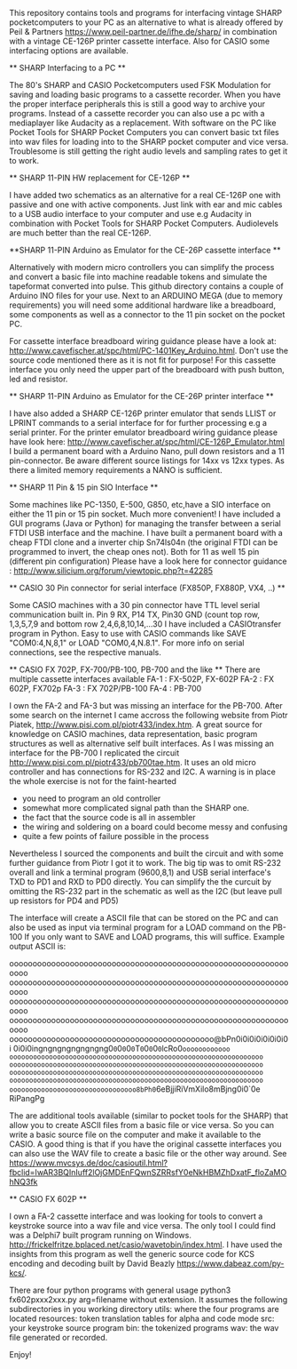 This repository contains tools and programs for interfacing vintage SHARP pocketcomputers to your PC as an alternative to what is already offered by Peil & Partners https://www.peil-partner.de/ifhe.de/sharp/ in combination with a vintage CE-126P printer cassette interface.
Also for CASIO some interfacing options are available.

** SHARP Interfacing to a PC ** 

The 80's SHARP and CASIO Pocketcomputers  used FSK Modulation for saving and loading basic programs to a cassette recorder. When you have the proper interface peripherals this is still a good way to archive your programs. Instead of a cassette recorder you can also use a pc with a mediaplayer like Audacity as a replacement. With software on the PC like Pocket Tools for SHARP Pocket Computers you can convert basic txt files into wav files for loading into to the SHARP pocket computer and vice versa. Troublesome is still getting the right audio levels and sampling rates to get it to work.

** SHARP 11-PIN HW replacement for CE-126P **

I have added two schematics as an alternative for a real CE-126P one with passive and one with active components. Just link with ear and mic cables to a USB audio interface to your computer and use e.g Audacity in combination with Pocket Tools for SHARP Pocket Computers. Audiolevels are much better than the real CE-126P.

**SHARP 11-PIN Arduino as Emulator for the CE-26P cassette interface **

Alternatively with modern micro controllers you can simplify the process and convert a basic file into machine readable tokens and simulate the tapeformat converted into pulse. This github directory contains a couple of Arduino INO files for your use. Next to an ARDUINO MEGA (due to memory requirements) you will need some additional hardware like a breadboard, some components as well as a connector to the 11 pin socket on the pocket PC.

For cassette interface breadboard wiring guidance please have a look at: http://www.cavefischer.at/spc/html/PC-1401Key_Arduino.html. Don't use the source code mentioned there as it is not fit for purpose!
For this cassette interface you only need the upper part of the breadboard with push button, led and resistor.

** SHARP 11-PIN Arduino as Emulator for the CE-26P printer interface **

I have also added a SHARP CE-126P printer emulator that sends LLIST or LPRINT commands to a serial interface for for further processing e.g a serial printer. For the printer emulator breadboard wiring guidance please have look here: http://www.cavefischer.at/spc/html/CE-126P_Emulator.html
I build a permanent board with a Arduino Nano, pull down resistors and a 11 pin-connector. Be aware different source listings for 14xx vs 12xx types. As there a limited memory requirements a NANO is sufficient.

** SHARP 11 Pin & 15 pin SIO Interface **

Some machines like PC-1350, E-500, G850, etc,have a SIO interface on either the 11 pin or 15 pin socket. Much more convenient!
I have included a GUI programs (Java or Python) for managing the transfer between a serial FTDI USB interface and the machine. I have built a permanent board with a cheap FTDI clone and a inverter chip Sn74ls04n (the original FTDI can  be programmed to invert, the cheap ones not). Both for 11 as well 15 pin (different pin configuration)
Please have a look here for connector guidance : http://www.silicium.org/forum/viewtopic.php?t=42285

** CASIO 30 Pin connector for serial interface (FX850P, FX880P, VX4, ..) **

Some CASIO machines with a 30 pin connector have TTL level serial communication built in. 
Pin 9 RX, P14 TX, Pin30 GND (count top row, 1,3,5,7,9 and bottom row 2,4,6,8,10,14,...30
I have included a CASIOtransfer program in Python. Easy to use with CASIO commands like SAVE "COM0:4,N,8,1" or LOAD "COM0,4,N.8.1". For more info on  serial connections, see the respective manuals.

** CASIO FX 702P, FX-700/PB-100, PB-700 and the like **
There are multiple cassette interfaces available 
FA-1 : FX-502P, FX-602P
FA-2 : FX 602P, FX702p
FA-3 : FX 702P/PB-100
FA-4 : PB-700

I own the FA-2 and FA-3 but was missing an interface for the PB-700. After some search on the internet I came accross the following website from Piotr Piatek, http://www.pisi.com.pl/piotr433/index.htm. A great source for knowledge on CASIO machines, data representation, basic program structures as well as alternative self built interfaces. As I was missing an interface for the PB-700 I replicated the circuit http://www.pisi.com.pl/piotr433/pb700tae.htm. It uses an old micro controller and has connections for RS-232 and I2C. A warning is in place the whole exercise is not for the faint-hearted 
- you need to program an old controller
- somewhat more complicated signal path than the SHARP one.
- the fact that the source code is all in assembler
- the wiring and soldering on a board could become messy and confusing
- quite a few points of failure possible in the process

Nevertheless I sourced the components and built the circuit and with some further guidance from Piotr I got it to work. The big tip was to omit RS-232 overall and link a terminal program (9600,8,1) and USB serial interface's TXD to PD1 and RXD to PD0 directly. You can simplify the the curcuit by omitting the RS-232 part in the schematic as well as the I2C (but leave pull up resistors for PD4 and PD5)

The interface will create a ASCII file that can be stored on the PC and can also be used as input via terminal program for a LOAD command on the PB-100 If you only want to SAVE and LOAD programs, this will suffice. Example output ASCII is:

oooooooooooooooooooooooooooooooooooooooooooooooooooooooooooooooo
oooooooooooooooooooooooooooooooooooooooooooooooooooooooooooooooo
oooooooooooooooooooooooooooooooooooooooooooooooooooooooooooooooo
oooooooooooooooooooooooooooooooooooooooooooooooooooooooooooooooo
oooooooooooooooooooooooooooooooooooooooooooo@bPn0i0i0i0i0i0i0i0i
0i0i0ingngngngngngngng0`0`0`0`0`0`T`0`0`0`0`0`lcRo0`oooooooooooo
oooooooooooooooooooooooooooooooooooooooooooooooooooooooooooooooo
oooooooooooooooooooooooooooooooooooooooooooooooooooooooooooooooo
oooooooooooooooooooooooooooooooooooooooooooooooooooooooooooooooo
oooooooooooooooooooooooooooooooooooooooooooooooooooooooooooooooo
oooooooooooooooooooooooooooooooo8bPh0`6eBjjiRiVmXilo8mBjng0i0`0e
RiPangPg


The are additional tools available (similar to pocket tools for the SHARP) that allow you to create ASCII files from a basic file or vice versa. So you can write a basic source file on the computer and make it available to the CASIO. A good thing is that if you have the original cassette interfaces you can also use the WAV file to create a basic file or the other way around.
See https://www.mvcsys.de/doc/casioutil.html?fbclid=IwAR3BQInIuff2lOjGMDEnFQwnSZRRsfY0eNkHBMZhDxatF_floZaMOhNQ3fk

** CASIO FX 602P **

I own a FA-2 cassette interface and was looking for tools to convert a keystroke source into a wav file and vice versa. The only tool I could find was a Delphi7 built program running on Windows. http://frickelfritze.bplaced.net/casio/wavetobin/index.html. I have used the insights from this program as well the generic source code for KCS encoding and decoding built by David Beazly https://www.dabeaz.com/py-kcs/.

There are four python programs with general usage python3 fx602pxxx2xxx.py arg=filename without extension. It assumes the following subdirectories in you working directory 
utils: where the four programs are located
resources: token translation tables for alpha and code mode
src: your keystroke source program
bin: the tokenized programs
wav: the wav file generated or recorded.

Enjoy!



